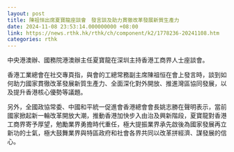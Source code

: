 ```yaml
---
layout: post
title: 陳祖恒出席夏寶龍座談會　發言談及助力貫徹改革發展新質生產力
date: 2024-11-08 23:53:14.000000000 +08:00
link: https://news.rthk.hk/rthk/ch/component/k2/1778236-20241108.htm
categories: rthk
---
```


中央港澳辦、國務院港澳辦主任夏寶龍在深圳主持香港工商界人士座談會。

香港工業總會在社交專頁指，與會的工總常務副主席陳祖恒在會上發言時，談到如何助力國家貫徹改革發展新質生產力、全面深化對外開放、推進灣區協同發展，以及提升香港核心優勢等議題。

另外，全國政協常委、中國和平統一促進會香港總會會長姚志勝在聲明表示，當前國家掀起新一輪改革開放大潮，推動香港加快步入由治及興新階段，夏寶龍對香港工商界寄予厚望，勉勵業界勇擔時代重任，極大提振業界承先啟後為國家發展再立新功的士氣，極大鼓舞業界與特區政府和社會各界共同以改革拼經濟、謀發展的信心。
